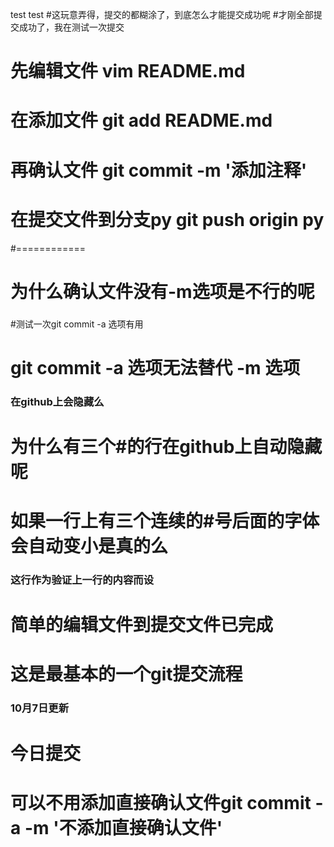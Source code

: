 test
test
#这玩意弄得，提交的都糊涂了，到底怎么才能提交成功呢
#才刚全部提交成功了，我在测试一次提交
# 先编辑文件 vim README.md
# 在添加文件 git add README.md
# 再确认文件 git commit -m '添加注释'
# 在提交文件到分支py git push origin py 
#============
# 为什么确认文件没有-m选项是不行的呢
###
#测试一次git commit -a 选项有用
###
# git commit -a 选项无法替代 -m 选项
### 在github上会隐藏么
# 为什么有三个#的行在github上自动隐藏呢
# 如果一行上有三个连续的#号后面的字体会自动变小是真的么
### 这行作为验证上一行的内容而设

# 简单的编辑文件到提交文件已完成
# 这是最基本的一个git提交流程
### 10月7日更新
# 今日提交
# 可以不用添加直接确认文件git commit -a -m '不添加直接确认文件'
# 
